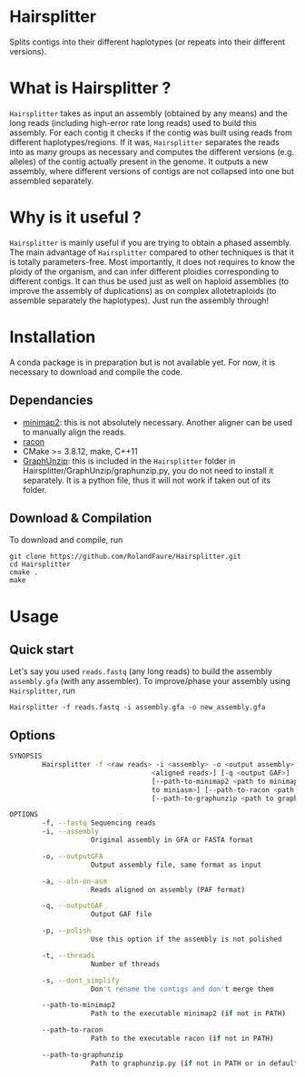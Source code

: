 # Hairsplitter

Splits contigs into their different haplotypes (or repeats into their different versions).

# What is Hairsplitter ?

`Hairsplitter` takes as input an assembly (obtained by any means) and the long reads (including high-error rate long reads) used to build this assembly. For each contig it checks if the contig was built using reads from different haplotypes/regions. If it was, `Hairsplitter` separates the reads into as many groups as necessary and computes the different versions (e.g. alleles) of the contig actually present in the genome. It outputs a new assembly, where different versions of contigs are not collapsed into one but assembled separately.

# Why is it useful ?

`Hairsplitter` is mainly useful if you are trying to obtain a phased assembly. The main advantage of `Hairsplitter` compared to other techniques is that it is totally parameters-free. Most importantly, it does not requires to know the ploidy of the organism, and can infer different ploidies corresponding to different contigs. It can thus be used just as well on haploid assemblies (to improve the assembly of duplications) as on complex allotetraploids (to assemble separately the haplotypes). Just run the assembly through!

# Installation

A conda package is in preparation but is not available yet. For now, it is necessary to download and compile the code.

## Dependancies

- [minimap2](https://github.com/lh3/minimap2): this is not absolutely necessary. Another aligner can be used to manually align the reads.
- [racon](https://github.com/isovic/racon)
- CMake >= 3.8.12, make, C++11
- [GraphUnzip](https://github.com/nadegeguiglielmoni/GraphUnzip): this is included in the `Hairsplitter` folder in Hairsplitter/GraphUnzip/graphunzip.py, you do not need to install it separately. It is a python file, thus it will not work if taken out of its folder.
 
## Download & Compilation

To download and compile, run
```
git clone https://github.com/RolandFaure/Hairsplitter.git
cd Hairsplitter
cmake .
make
```

# Usage

## Quick start

Let's say you used `reads.fastq` (any long reads) to build the assembly `assembly.gfa` (with any assembler). To improve/phase your assembly using `Hairsplitter`, run
```
Hairsplitter -f reads.fastq -i assembly.gfa -o new_assembly.gfa
```

## Options

```bash
SYNOPSIS
        Hairsplitter -f <raw reads> -i <assembly> -o <output assembly> [-a
                                   <aligned reads>] [-q <output GAF>] [-p] [-t <threads>] [-s]
                                   [--path-to-minimap2 <path to minimap2>] [--path-to-miniasm <path
                                   to miniasm>] [--path-to-racon <path to racon>]
                                   [--path-to-graphunzip <path to graphunzip>]

OPTIONS
        -f, --fastq Sequencing reads
        -i, --assembly
                    Original assembly in GFA or FASTA format

        -o, --outputGFA
                    Output assembly file, same format as input

        -a, --aln-on-asm
                    Reads aligned on assembly (PAF format)

        -q, --outputGAF
                    Output GAF file

        -p, --polish
                    Use this option if the assembly is not polished

        -t, --threads
                    Number of threads

        -s, --dont_simplify
                    Don't rename the contigs and don't merge them

        --path-to-minimap2
                    Path to the executable minimap2 (if not in PATH)

        --path-to-racon
                    Path to the executable racon (if not in PATH)

        --path-to-graphunzip
                    Path to graphunzip.py (if not in PATH or in default folder)
```




